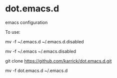 dot.emacs.d
===========

emacs configuration

To use:

mv -f ~/.emacs.d ~/.emacs.d.disabled

mv -f ~/.emacs ~/.emacs.disabled

git clone https://github.com/karrick/dot.emacs.d.git

mv -f dot.emacs.d ~/.emacs.d
